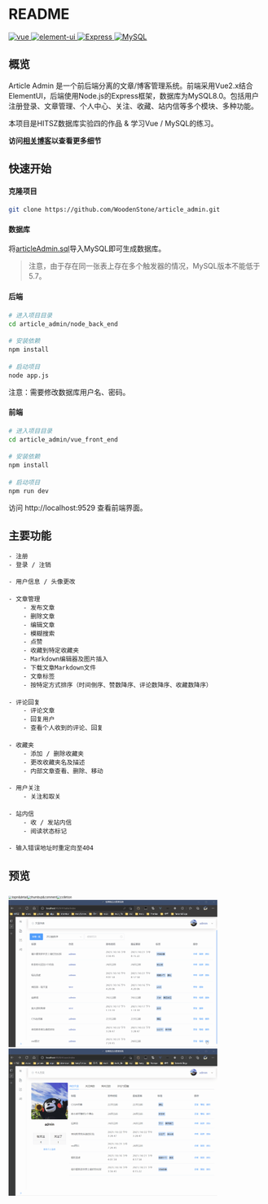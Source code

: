 # README

<p>
  <a href="https://github.com/vuejs/vue">
    <img src="https://img.shields.io/badge/vue-2.6.14-brightgreen.svg" alt="vue">
  </a>
  <a href="https://github.com/ElemeFE/element">
    <img src="https://img.shields.io/badge/ElementUI-2.4.5-409EFF.svg" alt="element-ui">
  </a>
  <a href="https://expressjs.com/">
    <img src="https://img.shields.io/badge/Express-4.16.1-FF69B4.svg" alt="Express">
  </a>
  <a href="https://www.mysql.com/">
    <img src="https://img.shields.io/badge/MySQL-8.0-green.svg" alt="MySQL">
  </a>
</p>


## 概览

Article Admin 是一个前后端分离的文章/博客管理系统。前端采用Vue2.x结合ElementUI，后端使用Node.js的Express框架，数据库为MySQL8.0。包括用户注册登录、文章管理、个人中心、关注、收藏、站内信等多个模块、多种功能。

本项目是HITSZ数据库实验四的作品 & 学习Vue / MySQL的练习。

**访问[相关博客](https://woodenstone.github.io/Projects/article-admin/)以查看更多细节**

## 快速开始

#### 克隆项目

```sh
git clone https://github.com/WoodenStone/article_admin.git
```

#### 数据库

将[articleAdmin.sql](https://github.com/WoodenStone/article_admin/blob/main/articleAdmin.sql)导入MySQL即可生成数据库。

>  注意，由于存在同一张表上存在多个触发器的情况，MySQL版本不能低于5.7。

#### 后端

```sh
# 进入项目目录
cd article_admin/node_back_end

# 安装依赖
npm install

# 启动项目
node app.js
```

注意：需要修改数据库用户名、密码。

#### 前端

```sh
# 进入项目目录
cd article_admin/vue_front_end

# 安装依赖
npm install

# 启动项目
npm run dev
```

访问 http://localhost:9529 查看前端界面。

## 主要功能

```sh
- 注册
- 登录 / 注销

- 用户信息 / 头像更改

- 文章管理
	- 发布文章
	- 删除文章
	- 编辑文章
	- 模糊搜索
	- 点赞
	- 收藏到特定收藏夹
	- Markdown编辑器及图片插入
	- 下载文章Markdown文件
	- 文章标签
	- 按特定方式排序（时间倒序、赞数降序、评论数降序、收藏数降序）

- 评论回复
	- 评论文章
	- 回复用户
	- 查看个人收到的评论、回复
	
- 收藏夹
	- 添加 / 删除收藏夹
	- 更改收藏夹名及描述
	- 内部文章查看、删除、移动

- 用户关注
	- 关注和取关

- 站内信
	- 收 / 发站内信
	- 阅读状态标记
	
- 输入错误地址时重定向至404
```

## 预览

<img src="README.assets/1.gif" alt="login&detail" style="zoom:40%;" /><img src="README.assets/2.gif" alt="thumbup&comment" style="zoom:40%;" /><img src="README.assets/3.gif" alt="colletion" style="zoom:40%;" /><img src="README.assets/4.gif" alt="search&message" style="zoom:40%;" /><img src="README.assets/5.gif" alt="user" style="zoom:40%;" />

